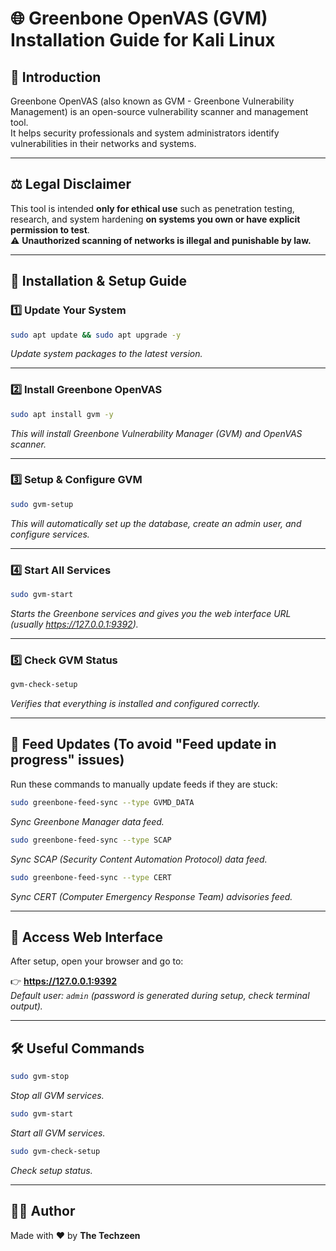 # 🌐 Greenbone OpenVAS (GVM) Installation Guide for Kali Linux  

## 📖 Introduction  
Greenbone OpenVAS (also known as GVM - Greenbone Vulnerability Management) is an open-source vulnerability scanner and management tool.  
It helps security professionals and system administrators identify vulnerabilities in their networks and systems.  

---

## ⚖️ Legal Disclaimer  
This tool is intended **only for ethical use** such as penetration testing, research, and system hardening **on systems you own or have explicit permission to test**.  
⚠️ **Unauthorized scanning of networks is illegal and punishable by law.**  

---

## 🚀 Installation & Setup Guide  

### 1️⃣ Update Your System  
```bash
sudo apt update && sudo apt upgrade -y
```
_Update system packages to the latest version._  

---

### 2️⃣ Install Greenbone OpenVAS  
```bash
sudo apt install gvm -y
```
_This will install Greenbone Vulnerability Manager (GVM) and OpenVAS scanner._  

---

### 3️⃣ Setup & Configure GVM  
```bash
sudo gvm-setup
```
_This will automatically set up the database, create an admin user, and configure services._  

---

### 4️⃣ Start All Services  
```bash
sudo gvm-start
```
_Starts the Greenbone services and gives you the web interface URL (usually https://127.0.0.1:9392)._  

---

### 5️⃣ Check GVM Status  
```bash
gvm-check-setup
```
_Verifies that everything is installed and configured correctly._  

---

## 🔄 Feed Updates (To avoid "Feed update in progress" issues)  
Run these commands to manually update feeds if they are stuck:  

```bash
sudo greenbone-feed-sync --type GVMD_DATA
```
_Sync Greenbone Manager data feed._  

```bash
sudo greenbone-feed-sync --type SCAP
```
_Sync SCAP (Security Content Automation Protocol) data feed._  

```bash
sudo greenbone-feed-sync --type CERT
```
_Sync CERT (Computer Emergency Response Team) advisories feed._  

---

## 🎯 Access Web Interface  
After setup, open your browser and go to:  

👉 **https://127.0.0.1:9392**  
_Default user: `admin` (password is generated during setup, check terminal output)._  

---

## 🛠️ Useful Commands  

```bash
sudo gvm-stop
```
_Stop all GVM services._  

```bash
sudo gvm-start
```
_Start all GVM services._  

```bash
sudo gvm-check-setup
```
_Check setup status._  

---

## 👨‍💻 Author  
Made with ❤️ by **The Techzeen**  
